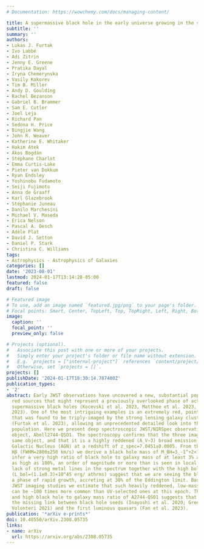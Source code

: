```yaml
---
# Documentation: https://wowchemy.com/docs/managing-content/

title: A supermassive black hole in the early universe growing in the shadows
subtitle: ''
summary: ''
authors:
- Lukas J. Furtak
- Ivo Labbé
- Adi Zitrin
- Jenny E. Greene
- Pratika Dayal
- Iryna Chemerynska
- Vasily Kokorev
- Tim B. Miller
- Andy D. Goulding
- Rachel Bezanson
- Gabriel B. Brammer
- Sam E. Cutler
- Joel Leja
- Richard Pan
- Sedona H. Price
- Bingjie Wang
- John R. Weaver
- Katherine E. Whitaker
- Hakim Atek
- Ákos Bogdán
- Stéphane Charlot
- Emma Curtis-Lake
- Pieter van Dokkum
- Ryan Endsley
- Yoshinobu Fudamoto
- Seiji Fujimoto
- Anna de Graaff
- Karl Glazebrook
- Stéphanie Juneau
- Danilo Marchesini
- Michael V. Maseda
- Erica Nelson
- Pascal A. Oesch
- Adèle Plat
- David J. Setton
- Daniel P. Stark
- Christina C. Williams
tags:
- Astrophysics - Astrophysics of Galaxies
categories: []
date: '2023-08-01'
lastmod: 2024-01-17T13:14:28-05:00
featured: false
draft: false

# Featured image
# To use, add an image named `featured.jpg/png` to your page's folder.
# Focal points: Smart, Center, TopLeft, Top, TopRight, Left, Right, BottomLeft, Bottom, BottomRight.
image:
  caption: ''
  focal_point: ''
  preview_only: false

# Projects (optional).
#   Associate this post with one or more of your projects.
#   Simply enter your project's folder or file name without extension.
#   E.g. `projects = ["internal-project"]` references `content/project/deep-learning/index.md`.
#   Otherwise, set `projects = []`.
projects: []
publishDate: '2024-01-17T18:30:14.787400Z'
publication_types:
- '2'
abstract: Early JWST observations have uncovered a new, substantial population of
  red sources that might represent a previously overlooked phase of actively growing
  supermassive black holes (Kocevski et al. 2023, Matthee et al. 2023, Labbe et al.
  2023). One of the most intriguing examples is an extremely red, point-like object
  that was found to be triply-imaged by the strong lensing galaxy cluster Abell 2744
  (Furtak et al. 2023), allowing an unprecedented detailed look into this enigmatic
  population. Here we present deep spectroscopic JWST/NIRSpec observations of this
  object, Abell2744-QSO1. The spectroscopy confirms that the three images are of the
  same object, and that it is a highly reddened (A_V∼3) broad emission-line Active
  Galactic Nucleus (AGN) at a redshift of z_spec=7.0451±0.0005. From the width of
  Hβ (FWHM=2800±250 km/s) we derive a black hole mass of M_BH=3_-1^+2×10^7 M_⊙. We
  infer a very high ratio of black hole to galaxy mass of at least 3% and possibly
  as high as 100%, an order of magnitude or more than is seen in local galaxies. The
  lack of strong metal lines in the spectrum together with the high bolometric luminosity
  (L_bol=(1.1±0.3)×10^45 erg/ athrms) suggest that we are seeing the black hole in
  a phase of rapid growth, accreting at 30% of the Eddington limit. Based on early
  JWST imaging studies we estimate that such heavily reddened, low-mass black holes
  can be ∼100 times more common than UV-selected ones at this epoch. The rapid growth
  and high black hole to galaxy mass ratio of A2744-QSO1 suggests that it may represent
  the missing link between black hole seeds (Inayoshi et al. 2020; Greene et al. 2020;
  Volonteri 2021) and the first luminous quasars (Fan et al. 2023).
publication: '*arXiv e-prints*'
doi: 10.48550/arXiv.2308.05735
links:
- name: arXiv
  url: https://arxiv.org/abs/2308.05735
---
```

